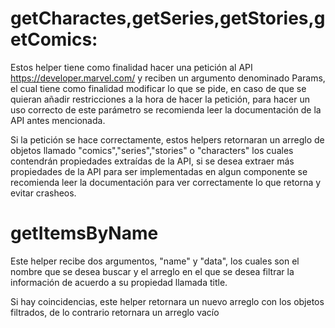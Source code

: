 # getCharactes,getSeries,getStories,getComics:

Estos helper tiene como finalidad hacer una petición al API https://developer.marvel.com/ y reciben un argumento denominado Params, el cual tiene como finalidad modificar lo que se pide, en caso de que se quieran añadir restricciones a la hora de hacer la petición, para hacer un uso correcto de este parámetro se recomienda leer la documentación de la API antes mencionada. 

Si la petición se hace correctamente, estos helpers retornaran un arreglo de objetos llamado "comics","series","stories" o "characters" los cuales contendrán propiedades extraídas de la API, si se desea extraer más propiedades de la API para ser implementadas en algun componente se recomienda leer la documentación para ver correctamente lo que retorna y evitar crasheos.

# getItemsByName 

Este helper recibe dos argumentos, "name" y "data", los cuales son el nombre que se desea buscar y el arreglo en el que se desea filtrar la información de acuerdo a su propiedad llamada title.

Si hay coincidencias, este helper retornara un nuevo arreglo con los objetos filtrados, de lo contrario retornara un arreglo vacío
 
